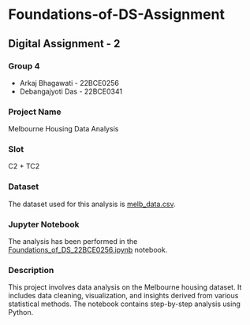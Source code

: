 # Foundations-of-DS-Assignment

## **Digital Assignment - 2**

### **Group 4**
- Arkaj Bhagawati - 22BCE0256
- Debangajyoti Das - 22BCE0341

### **Project Name**
Melbourne Housing Data Analysis

### **Slot**
C2 + TC2

### **Dataset**
The dataset used for this analysis is [melb_data.csv](https://github.com/RivetedGod567/Foundations-of-DS-Assignment/blob/main/melb_data.csv).

### **Jupyter Notebook**
The analysis has been performed in the [Foundations_of_DS_22BCE0256.ipynb](https://github.com/RivetedGod567/Foundations-of-DS-Assignment/blob/main/Foundations_of_DS_22BCE0256.ipynb) notebook.

### **Description**
This project involves data analysis on the Melbourne housing dataset. It includes data cleaning, visualization, and insights derived from various statistical methods. The notebook contains step-by-step analysis using Python.

